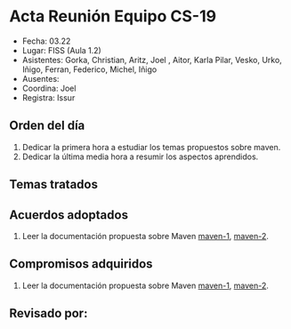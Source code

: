 # Acta Reunión Equipo CS-19

- Fecha: 03.22
- Lugar: FISS (Aula 1.2)
- Asistentes: Gorka, Christian, Aritz, Joel , Aitor, Karla
Pilar, Vesko, Urko, Iñigo, Ferran, Federico, Michel, Iñigo
- Ausentes: 
- Coordina: Joel 
- Registra: Issur 

## Orden del día
1. Dedicar la primera hora a estudiar los temas propuestos sobre maven.
1. Dedicar la última media hora a resumir los aspectos aprendidos.

## Temas tratados

## Acuerdos adoptados
1. Leer la documentación propuesta sobre Maven [maven-1], [maven-2].
  
## Compromisos adquiridos
1. Leer la documentación propuesta sobre Maven [maven-1], [maven-2].


## Revisado por:


[cs-ehu]:https://github.com/cs-ehu
[doxyfile]:https://github.com/cs-ehu/Ejemplo/blob/master/UNE157801/2%20Memoria/2.05%20Normas%20y%20referencias/2.5.3%20M%C3%A9todos%2C%20herramientas%2C%20modelos%2C%20m%C3%A9tricas%20y%20prototipos/2.5.3.2%20Herramientas/doxyfile
[herramientas]:https://github.com/cs-ehu/Ejemplo/blob/master/UNE157801/2%20Memoria/2.05%20Normas%20y%20referencias/2.5.3%20M%C3%A9todos%2C%20herramientas%2C%20modelos%2C%20m%C3%A9tricas%20y%20prototipos/2.5.3.2%20Herramientas
[maven-2]:https://www.oracle.com/technetwork/es/articles/java/java-con-maven-2516405-esa.html
[maven-1]:https://drive.google.com/open?id=1Z0lPzZ52zrpgKGKDV-kQu0BdikULEc_3

